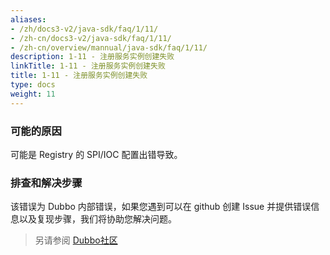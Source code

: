 ```yaml
---
aliases:
- /zh/docs3-v2/java-sdk/faq/1/11/
- /zh-cn/docs3-v2/java-sdk/faq/1/11/
- /zh-cn/overview/mannual/java-sdk/faq/1/11/
description: 1-11 - 注册服务实例创建失败
linkTitle: 1-11 - 注册服务实例创建失败
title: 1-11 - 注册服务实例创建失败
type: docs
weight: 11
---
```







### 可能的原因
可能是 Registry 的 SPI/IOC 配置出错导致。
### 排查和解决步骤
该错误为 Dubbo 内部错误，如果您遇到可以在 github 创建 Issue 并提供错误信息以及复现步骤，我们将协助您解决问题。

> 另请参阅
[Dubbo社区](https://github.com/apache/dubbo)
